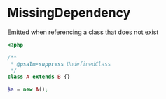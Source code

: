 # MissingDependency

Emitted when referencing a class that does not exist

```php
<?php

/**
 * @psalm-suppress UndefinedClass
 */
class A extends B {}

$a = new A();
```
